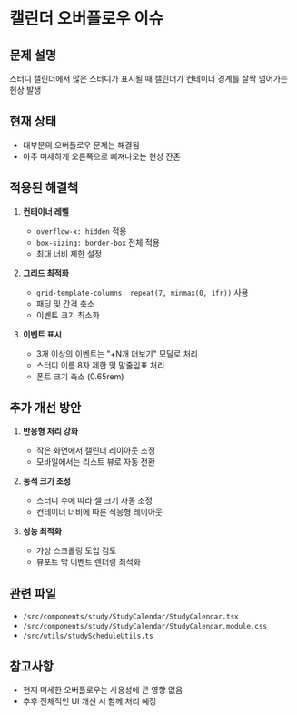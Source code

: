 # 캘린더 오버플로우 이슈

## 문제 설명
스터디 캘린더에서 많은 스터디가 표시될 때 캘린더가 컨테이너 경계를 살짝 넘어가는 현상 발생

## 현재 상태
- 대부분의 오버플로우 문제는 해결됨
- 아주 미세하게 오른쪽으로 삐져나오는 현상 잔존

## 적용된 해결책
1. **컨테이너 레벨**
   - `overflow-x: hidden` 적용
   - `box-sizing: border-box` 전체 적용
   - 최대 너비 제한 설정

2. **그리드 최적화**
   - `grid-template-columns: repeat(7, minmax(0, 1fr))` 사용
   - 패딩 및 간격 축소
   - 이벤트 크기 최소화

3. **이벤트 표시**
   - 3개 이상의 이벤트는 "+N개 더보기" 모달로 처리
   - 스터디 이름 8자 제한 및 말줄임표 처리
   - 폰트 크기 축소 (0.65rem)

## 추가 개선 방안
1. **반응형 처리 강화**
   - 작은 화면에서 캘린더 레이아웃 조정
   - 모바일에서는 리스트 뷰로 자동 전환

2. **동적 크기 조정**
   - 스터디 수에 따라 셀 크기 자동 조정
   - 컨테이너 너비에 따른 적응형 레이아웃

3. **성능 최적화**
   - 가상 스크롤링 도입 검토
   - 뷰포트 밖 이벤트 렌더링 최적화

## 관련 파일
- `/src/components/study/StudyCalendar/StudyCalendar.tsx`
- `/src/components/study/StudyCalendar/StudyCalendar.module.css`
- `/src/utils/studyScheduleUtils.ts`

## 참고사항
- 현재 미세한 오버플로우는 사용성에 큰 영향 없음
- 추후 전체적인 UI 개선 시 함께 처리 예정